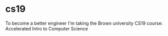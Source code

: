 # cs19
To become a better engineer I'm taking the Brown university CS19 course: Accelerated Intro to Computer Science
